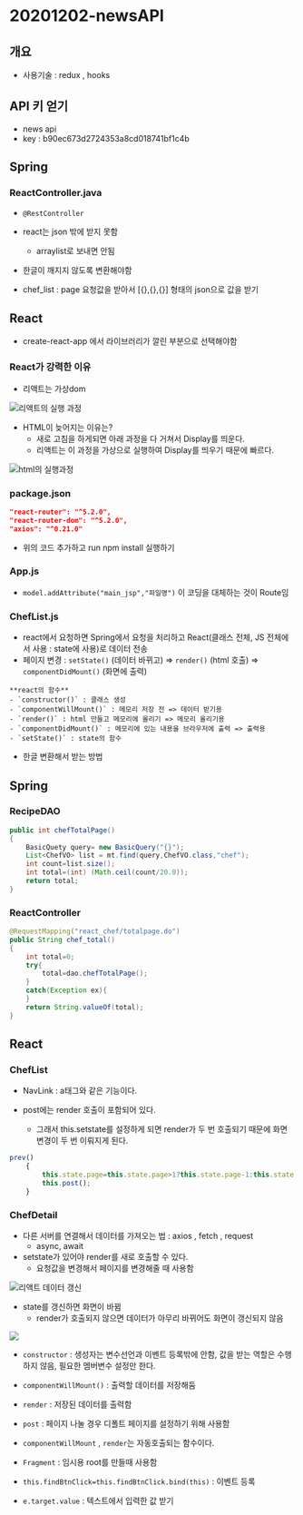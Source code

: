 # 20201202-newsAPI

## 개요
- 사용기술 : redux , hooks

## API 키 얻기
- news api
- key : b90ec673d2724353a8cd018741bf1c4b

## Spring

### ReactController.java
- `@RestController`
- react는 json 밖에 받지 못함
  - arraylist로 보내면 안됨
  
- 한글이 깨지지 않도록 변환해야함

- chef_list : page 요청값을 받아서 [{},{},{}] 형태의 json으로 값을 받기

## React

- create-react-app 에서 라이브러리가 깔린 부분으로 선택해야함


### React가 강력한 이유
- 리액트는 가상dom

![리액트의 실행 과정](https://cdn-images-1.medium.com/max/1600/1*48mwTh2nPA-_owlgwFK6Ew.png)

- HTML이 늦어지는 이유는?
  - 새로 고침을 하게되면 아래 과정을 다 거쳐서 Display를 띄운다.
  - 리액트는 이 과정을 가상으로 실행하여 Display를 띄우기 때문에 빠르다.
  
![html의 실행과정](https://www.hanumoka.net/images/20180815-web-virtual-dom_1.png)  
  

### package.json

```json
"react-router": "^5.2.0",
"react-router-dom": "^5.2.0",
"axios": "^0.21.0"
```

- 위의 코드 추가하고 run npm install 실행하기

### App.js
- `model.addAttribute("main_jsp","파일명")` 이 코딩을 대체하는 것이 Route임

### ChefList.js
- react에서 요청하면 Spring에서 요청을 처리하고 React(클래스 전체, JS 전체에서 사용 : state에 사용)로 데이터 전송
- 페이지 변경  : `setState()` (데이터 바뀌고)  => `render()` (html 호출) => `componentDidMount()` (화면에 출력)

```NOTE
**react의 함수**
- `constructor()` : 클래스 생성 
- `componentWillMount()` : 메모리 저장 전 => 데이터 받기용
- `render()` : html 만들고 메모리에 올리기 => 메모리 올리기용
- `componentDidMount()` : 메모리에 있는 내용을 브라우저에 출력 => 출력용 
- `setState()` : state의 함수
```

- 한글 변환해서 받는 방법


## Spring

### RecipeDAO

```java
public int chefTotalPage()
{
	BasicQuety query= new BasicQuery("{}");
	List<ChefVO> list = mt.find(query,ChefVO.class,"chef");
	int count=list.size();
	int total=(int) (Math.ceil(count/20.0));
	return total;
}
```

### ReactController

```java
@RequestMapping("react_chef/totalpage.do")
public String chef_total()
{
	int total=0;
	try{
		total=dao.chefTotalPage();
	}
	catch(Exception ex){
	}
	return String.valueOf(total);
}
```

## React

### ChefList
- NavLink : a태그와 같은 기능이다.

- post에는 render 호출이 포함되어 있다. 
  - 그래서 this.setstate를 설정하게 되면 render가 두 번 호출되기 때문에 화면 변경이 두 번 이뤄지게 된다.

```js
prev()
    {
        this.state.page=this.state.page>1?this.state.page-1:this.state.page;
        this.post();
    }
```

### ChefDetail
- 다른 서버를 연결해서 데이터를 가져오는 법 : axios , fetch , request 
  - async, await
- setstate가 있어야 render를 새로 호출할 수 있다.
  - 요청값을 변경해서 페이지를 변경해줄 때 사용함
  
![리액트 데이터 갱신](https://img1.daumcdn.net/thumb/R800x0/?scode=mtistory2&fname=https%3A%2F%2Fblog.kakaocdn.net%2Fdn%2FAKb5w%2FbtqCUcQ5U36%2FZgc2EzbPHuZ8en320sPMF1%2Fimg.jpg)

- state를 갱신하면 화면이 바뀜
  - render가 호출되지 않으면 데이터가 아무리 바뀌어도 화면이 갱신되지 않음
 
![](https://user-images.githubusercontent.com/6733004/45586846-2a131180-b938-11e8-9655-c9dd20f74ef5.png)

- `constructor` : 생성자는 변수선언과 이벤트 등록밖에 안함, 값을 받는 역할은 수행하지 않음, 필요한 멤버변수 설정만 한다.

- `componentWillMount()` : 출력할 데이터를 저장해둠

- `render` : 저장된 데이터를 출력함

- `post` : 페이지 나눌 경우 디폴트 페이지를 설정하기 위해 사용함

- `componentWillMount` , `render`는 자동호출되는 함수이다.

- `Fragment` : 임시용 root를 만들때 사용함

- `this.findBtnClick=this.findBtnClick.bind(this)` : 이벤트 등록
- `e.target.value` : 텍스트에서 입력한 값 받기



